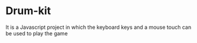 # Drum-kit
It is a Javascript project in which the keyboard keys and a mouse touch can be used to play the  game
